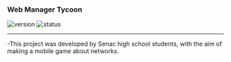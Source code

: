 ### Web Manager Tycoon

![version](https://img.shields.io/badge/Version%3A-0.6-blue)
![status](https://img.shields.io/badge/Status%3A-released-green)
<hr>

-This project was developed by Senac high school students, 
with the aim of making a mobile game about networks.
